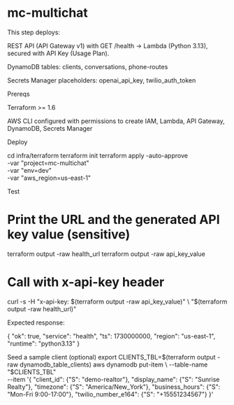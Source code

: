 # mc-multichat
This step deploys:

REST API (API Gateway v1) with GET /health → Lambda (Python 3.13), secured with API Key (Usage Plan).

DynamoDB tables: clients, conversations, phone-routes

Secrets Manager placeholders: openai_api_key, twilio_auth_token

Prereqs

Terraform >= 1.6

AWS CLI configured with permissions to create IAM, Lambda, API Gateway, DynamoDB, Secrets Manager

Deploy

cd infra/terraform
terraform init
terraform apply -auto-approve \
  -var "project=mc-multichat" \
  -var "env=dev" \
  -var "aws_region=us-east-1"

Test

# Print the URL and the generated API key value (sensitive)
terraform output -raw health_url
terraform output -raw api_key_value

# Call with x-api-key header
curl -s -H "x-api-key: $(terraform output -raw api_key_value)" \
  "$(terraform output -raw health_url)"

Expected response:

{
  "ok": true,
  "service": "health",
  "ts": 1730000000,
  "region": "us-east-1",
  "runtime": "python3.13"
}

Seed a sample client (optional)
export CLIENTS_TBL=$(terraform output -raw dynamodb_table_clients)
aws dynamodb put-item \
  --table-name "$CLIENTS_TBL" \
  --item '{
    "client_id": {"S": "demo-realtor"},
    "display_name": {"S": "Sunrise Realty"},
    "timezone": {"S": "America/New_York"},
    "business_hours": {"S": "Mon-Fri 9:00-17:00"},
    "twilio_number_e164": {"S": "+15551234567"}
  }'